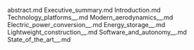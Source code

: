 abstract.md
Executive_summary.md
Introduction.md
Technology_platforms__.md
Modern_aerodynamics__.md
Electric_power_conversion__.md
Energy_storage__.md
Lightweight_construction__.md
Software_and_autonomy__.md
State_of_the_art__.md